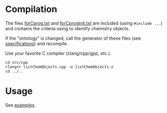# Compilation

The files [forCprog.txt](../../specifications/forCprog.txt) and [forCprogInit.txt](../../specifications/forCprogInit.txt) are included (using `#include ...`) and contains the criteria using to identify chemistry objects.

If the "ontology" is changed, call the generator of these files (see [specifications](../../specifications/README.md)) and recompile.

Use your favorite C compiler (clang/cpp/gpp, *etc.*).
```
cd src/cpp
clang++ listChemObjects.cpp -o listChemObjects.o 
cd ../..

```
# Usage

See [examples](../../examples/README.md).